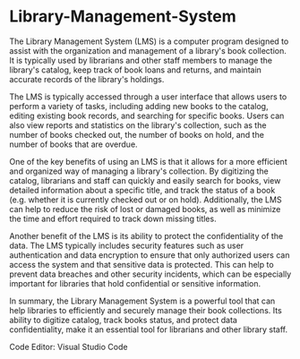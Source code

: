 # Library-Management-System
The Library Management System (LMS) is a computer program designed to assist with the organization and management of a library's book collection. It is typically used by librarians and other staff members to manage the library's catalog, keep track of book loans and returns, and maintain accurate records of the library's holdings.

The LMS is typically accessed through a user interface that allows users to perform a variety of tasks, including adding new books to the catalog, editing existing book records, and searching for specific books. Users can also view reports and statistics on the library's collection, such as the number of books checked out, the number of books on hold, and the number of books that are overdue.

One of the key benefits of using an LMS is that it allows for a more efficient and organized way of managing a library's collection. By digitizing the catalog, librarians and staff can quickly and easily search for books, view detailed information about a specific title, and track the status of a book (e.g. whether it is currently checked out or on hold). Additionally, the LMS can help to reduce the risk of lost or damaged books, as well as minimize the time and effort required to track down missing titles.

Another benefit of the LMS is its ability to protect the confidentiality of the data. The LMS typically includes security features such as user authentication and data encryption to ensure that only authorized users can access the system and that sensitive data is protected. This can help to prevent data breaches and other security incidents, which can be especially important for libraries that hold confidential or sensitive information.

In summary, the Library Management System is a powerful tool that can help libraries to efficiently and securely manage their book collections. Its ability to digitize catalog, track books status, and protect data confidentiality, make it an essential tool for librarians and other library staff.

Code Editor: Visual Studio Code
